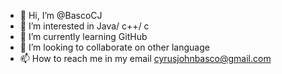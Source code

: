 - 👋 Hi, I’m @BascoCJ
- 👀 I’m interested in Java/ c++/ c 
- 🌱 I’m currently learning GitHub
- 💞️ I’m looking to collaborate on other language
- 📫 How to reach me in my email cyrusjohnbasco@gmail.com

<!---
BascoCJ/BascoCJ is a ✨ special ✨ repository because its `README.md` (this file) appears on your GitHub profile.
You can click the Preview link to take a look at your changes.
--->
